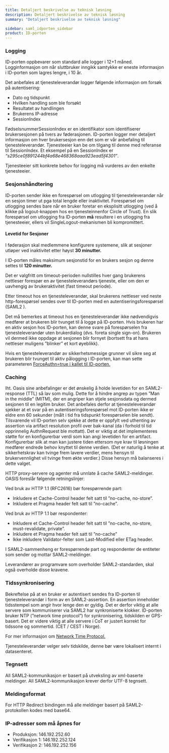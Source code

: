 ```yaml
---
title: Detaljert beskrivelse av teknisk løsning
description: Detaljert beskrivelse av teknisk løsning
summary: "Detaljert beskrivelse av teknisk løsning"

sidebar: saml_idporten_sidebar
product: ID-porten
---
```


### Logging

ID-porten oppbevarer som standard alle logger i 12+1 måned. Logginformasjon om når sluttbruker inngikk samtykke er eneste informasjon i ID-porten som lagres lengre, i 10 år.

Det anbefales at tjenesteleverandør logger følgende informasjon om forsøk på autentisering: 
* Dato og tidspunkt 
* Hvilken handling som ble forsøkt 
* Resultatet av handlingen 
* Brukerens IP-adresse  
* SessionIndex 

FødselsnummerSessionIndex er en identifikator som identifiserer brukersesjonen på tvers av føderasjonen. ID-porten logger mer detaljert informasjon om hver brukersesjon enn det som er vår anbefaling til tjenesteleverandør. Tjenesteeier kan be om tilgang til denne med referanse til SessionIndex. Et eksempel på en SessionIndex er *“s295ce0f891244bf4a68e468368aaa923ead5f4301”*.  

Tjenesteeier sitt konkrete behov for logging må vurderes av den enkelte tjenesteeier.

### Sesjonshåndtering
 
ID-porten sender ikke en forespørsel om utlogging til tjenesteleverandør når en sesjon timer ut pga total lengde eller inaktivitet. Forespørsel om utlogging sendes bare når en bruker foretar en eksplisitt utlogging (ved å klikke på logout-knappen hos en tjenesteinnenfor Circle of Trust). En slik forespørsel om utlogging fra ID-porten **må** resultere i en utlogging fra tjenesteeier, ellers vil SingleLogout-mekanismen bli kompromittert. 
 
#### **Levetid for Sesjoner**
 
I føderasjon skal medlemmene konfigurere systemene, slik at sesjoner utløper ved inaktivitet etter høyst **30 minutter.**
 
I ID-porten måles maksimum sesjonstid for en brukers sesjon og denne settes til **120 minutter.**	

Det er valgfritt om timeout-perioden nullstilles hver gang brukerens nettleser forespør en av tjenesteleverandørs tjeneste, eller om den er uavhengig av brukeraktivitet (fast timeout periode).

Etter timeout hos en tjenesteleverandør, skal brukerens nettleser ved neste http-forespørsel sendes over til ID-porten med en autentiseringsforespørsel (SAML2 <AuthnRequest>).

Det må bemerkes at timeout hos en tjenesteleverandør ikke nødvendigvis medfører at brukeren blir tvunget til å logge på ID-porten. Hvis brukeren har en aktiv sesjon hos ID-porten, kan denne svare på forespørselen fra tjenesteleverandør uten brukerdialog (dvs. foreta single sign-on). Brukeren vil dermed ikke oppdage at sesjonen blir fornyet (bortsett fra at hans nettleser muligens ”blinker” et kort øyeblikk).

Hvis en tjenesteleverandør av sikkerhetsmessige grunner vil sikre seg at brukeren blir tvunget til aktiv pålogging i ID-porten, kan man sette parameteren 
[ForceAuthn=true i kallet til ID-porten.](https://difi.github.io/idporten-integrasjonsguide//3_teknisk_innlogging.html#forceauthn)

### Caching

Iht. Oasis sine anbefalinger er det ønskelig å holde levetiden for en SAML2-response (TTL) så lav som mulig. Dette for å hindre angrep av typen ”Man in the middle” (MITM), der en angriper kan stjele sesjonsdata og dermed sesjonen til en legitim bruker. Det anbefales derfor at tjenesteleverandør sjekker at et svar på en autentiseringsforespørsel mot ID-porten ikke er eldre enn 60 sekunder (målt i tid fra tidspunkt forespørselen ble sendt). Tilsvarende vil ID-porten selv sjekke at dette er oppfylt ved uthenting av assertion via artifact resolution profil over bak-kanal (da i forhold til tid opprinnelig AuthnRequest ble mottatt). Det er viktig at det implementeres støtte for en konfigurerbar verdi som kan angi levetiden for en artifact. Konfigurerbar slik at man kan justere tiden ettersom nye krav til løsningen medfører endrede behov knyttet til denne verdien. (Det er naturlig å tenke at sikkerhetskrav kan tvinge frem lavere verdier, mens hensyn til brukervennlighet vil tvinge frem økte verdier.) Disse hensyn må balanseres i dette valget.

HTTP proxy-servere og agenter må unnlate å cache SAML2-meldinger. OASIS foreslår følgende retningslinjer: 

Ved bruk av HTTP 1.1 (RFC2616) bør forespørrende part: 
* Inkludere et Cache-Control header felt satt til ”no-cache, no-store”. 
* Inkludere et Pragma header felt satt til ”no-cache”. 

Ved bruk av HTTP 1.1 bør respondenter: 
* Inkludere et Cache-Control header felt satt til ”no-cache, no-store, must-revalidate, private”. 
* Inkludere et Pragma header felt satt til ”no-cache” 
* Ikke inkludere Validator-felter som Last-Modified eller ETag header. 

I SAML2-sammenheng er forespørrende part og respondenter de entiteter som sender og mottar SAML2-meldinger.  

Leverandører av programvare som overholder SAML2-standarden, skal også overholde disse kravene. 

### Tidssynkronisering 

Bekreftelse på at en bruker er autentisert sendes fra ID-porten til tjenesteleverandør i form av en SAML2-assertion. En assertion inneholder tidsstempel som angir hvor lenge den er gyldig. Det er derfor viktig at alle servere som kommuniserer via SAML2 har synkroniserte klokker. ID-porten bruker NTP (”network time protocol”) for synkronisering, tidskilden er GPS-basert. Det er videre viktig at alle servere i CoT er justert korrekt for tidssone og sommertid. (CET / CEST i Norge). 

For mer informasjon om [Network Time Protocol.](http://no.wikipedia.org/wiki/Network_Time_Protocol)  

Tjenesteleverandør velger selv tidskilde, denne bør være lokalisert internt i datasenteret.

### Tegnsett 

All SAML2-kommunikasjon er basert på utveksling av xml-baserte meldinger. All SAML2-kommunikasjon krever derfor UTF-8 tegnsett. 

### Meldingsformat 

For HTTP Redirect bindingen må alle meldinger basert på SAML2-protokollen kodes med base64.

### IP-adresser som må åpnes for
* Produksjon: 146.192.252.60
* Verifikasjon 1: 146.192.252.124
* Verifikasjon 2: 146.192.252.156

